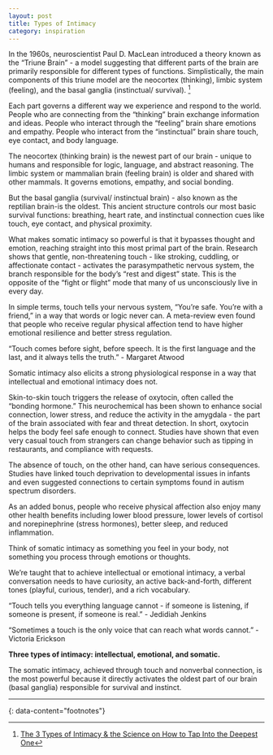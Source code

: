 ```yaml
---
layout: post
title: Types of Intimacy
category: inspiration
---
```


In the 1960s, neuroscientist Paul D. MacLean introduced a theory known as the “Triune Brain” - a model suggesting that different parts of the brain are primarily responsible for different types of functions. Simplistically, the main components of this triune model are the neocortex (thinking), limbic system (feeling), and the basal ganglia (instinctual/ survival). [^1]

Each part governs a different way we experience and respond to the world. People who are connecting from the “thinking” brain exchange information and ideas. People who interact through the “feeling” brain share emotions and empathy. People who interact from the “instinctual” brain share touch, eye contact, and body language.

The neocortex (thinking brain) is the newest part of our brain - unique to humans and responsible for logic, language, and abstract reasoning. The limbic system or mammalian brain (feeling brain) is older and shared with other mammals. It governs emotions, empathy, and social bonding.

But the basal ganglia (survival/ instinctual brain) - also known as the reptilian brain-is the oldest. This ancient structure controls our most basic survival functions: breathing, heart rate, and instinctual connection cues like touch, eye contact, and physical proximity.

What makes somatic intimacy so powerful is that it bypasses thought and emotion, reaching straight into this most primal part of the brain. Research shows that gentle, non-threatening touch - like stroking, cuddling, or affectionate contact - activates the parasympathetic nervous system, the branch responsible for the body’s “rest and digest” state. This is the opposite of the “fight or flight” mode that many of us unconsciously live in every day.

In simple terms, touch tells your nervous system, “You’re safe. You’re with a friend,” in a way that words or logic never can. A meta-review even found that people who receive regular physical affection tend to have higher emotional resilience and better stress regulation.

“Touch comes before sight, before speech. It is the first language and the last, and it always tells the truth.” - Margaret Atwood

Somatic intimacy also elicits a strong physiological response in a way that intellectual and emotional intimacy does not.

Skin-to-skin touch triggers the release of oxytocin, often called the “bonding hormone.” This neurochemical has been shown to enhance social connection, lower stress, and reduce the activity in the amygdala - the part of the brain associated with fear and threat detection. In short, oxytocin helps the body feel safe enough to connect. Studies have shown that even very casual touch from strangers can change behavior such as tipping in restaurants, and compliance with requests.

The absence of touch, on the other hand, can have serious consequences. Studies have linked touch deprivation to developmental issues in infants and even suggested connections to certain symptoms found in autism spectrum disorders.

As an added bonus, people who receive physical affection also enjoy many other health benefits including lower blood pressure, lower levels of cortisol and norepinephrine (stress hormones), better sleep, and reduced inflammation.

Think of somatic intimacy as something you feel in your body, not something you process through emotions or thoughts.

We’re taught that to achieve intellectual or emotional intimacy, a verbal conversation needs to have curiosity, an active back-and-forth, different tones (playful, curious, tender), and a rich vocabulary.

“Touch tells you everything language cannot - if someone is listening, if someone is present, if someone is real.” - Jedidiah Jenkins

“Sometimes a touch is the only voice that can reach what words cannot.” - Victoria Erickson

**Three types of intimacy: intellectual, emotional, and somatic.** 

The somatic intimacy, achieved through touch and nonverbal connection, is the most powerful because it directly activates the oldest part of our brain (basal ganglia) responsible for survival and instinct.

---
{: data-content="footnotes"}

[^1]: [The 3 Types of Intimacy & the Science on How to Tap Into the Deepest One](https://medium.com/better-humans/the-3-types-of-intimacy-the-science-on-how-to-tap-into-the-deepest-one-18601ece2c49)
